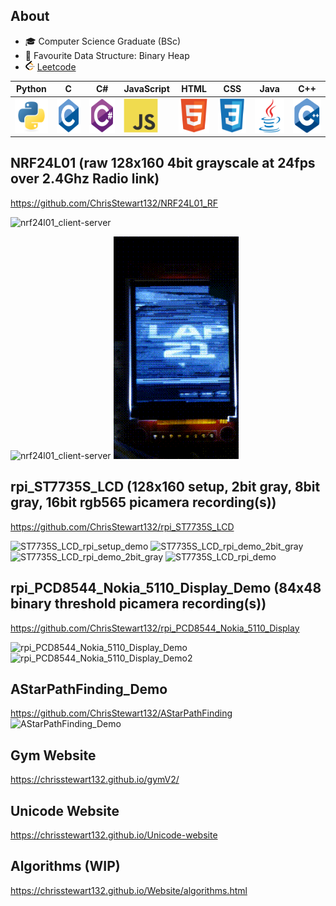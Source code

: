 
<!--
**ChrisStewart132/ChrisStewart132** is a ✨ _special_ ✨ repository because its `README.md` (this file) appears on your GitHub profile.

Here are some ideas to get you started:

- 🔭 I’m currently working on ...
- 🌱 I’m currently learning ...
- 👯 I’m looking to collaborate on ...
- 🤔 I’m looking for help with ...
- 💬 Ask me about ...
- 📫 How to reach me: ...
- 😄 Pronouns: ...
- ⚡ Fun fact: ...
-->


## About
- 🎓 Computer Science Graduate (BSc)
- 🌟 Favourite Data Structure: Binary Heap
-  <img src="assets/icons/leetcode.png" alt="Leetcode Logo" width="15" height="15"> [Leetcode](https://leetcode.com/u/Christopher1337/)

| Python | C | C#| JavaScript| HTML| CSS|Java|C++|
|----------|----------|----------|----------|----------|----------|----------|----------|
|  	<img src="assets/icons/python-original.svg" title="Python"  alt="Python" width="55" height="55"/> |	<img src="assets/icons/c-original.svg" title="C"  alt="C" width="55" height="55"/>  |	<img src="assets/icons/csharp-original.svg" title="C#" alt="C#" width="55" height="55"/>|	<img src="assets/icons/javascript-original.svg" title="JavaScript" alt="JavaScript" width="55" height="55"/>|	<img src="assets/icons/html5-original.svg" title="HTML" alt="HTML" width="55" height="55"/>|	<img src="assets/icons/css3-original.svg" title="CSS" alt="CSS" width="55" height="55"/>|	<img src="assets/icons/java-original.svg" title="Java" alt="Java" width="55" height="55"/>|	<img src="assets/icons/cplusplus-original.svg" title="C++" alt="C++" width="55" height="55"/>

## NRF24L01 (raw 128x160 4bit grayscale at 24fps over 2.4Ghz Radio link)
https://github.com/ChrisStewart132/NRF24L01_RF

<img src="assets/gifs/nrf24l01_client-server.gif" width="200" height="100" alt="nrf24l01_client-server">

![nrf24l01_client-server](assets/gifs/nrf24l01_client-server.gif) ![NRF24L01_single_rpi_2_rf_4bitgrayscale](assets/gifs/NRF24L01_single_rpi_2_rf_4bitgrayscale.gif)

## rpi_ST7735S_LCD (128x160 setup, 2bit gray, 8bit gray, 16bit rgb565 picamera recording(s))
https://github.com/ChrisStewart132/rpi_ST7735S_LCD

![ST7735S_LCD_rpi_setup_demo](assets/gifs/ST7735S_LCD_rpi_setup_demo.gif) ![ST7735S_LCD_rpi_demo_2bit_gray](assets/gifs/ST7735S_LCD_rpi_demo_2bit_gray.gif) ![ST7735S_LCD_rpi_demo_2bit_gray](assets/gifs/ST7735S_LCD_rpi_demo_8bit_gray.gif) ![ST7735S_LCD_rpi_demo](assets/gifs/ST7735S_LCD_rpi_demo.gif)


## rpi_PCD8544_Nokia_5110_Display_Demo (84x48 binary threshold picamera recording(s))
https://github.com/ChrisStewart132/rpi_PCD8544_Nokia_5110_Display

![rpi_PCD8544_Nokia_5110_Display_Demo](assets/gifs/rpi_PCD8544_Nokia_5110_Display_Demo.gif) ![rpi_PCD8544_Nokia_5110_Display_Demo2](assets/gifs/rpi_PCD8544_Nokia_5110_Display_Demo2.gif)

## AStarPathFinding_Demo
https://github.com/ChrisStewart132/AStarPathFinding
![AStarPathFinding_Demo](assets/gifs/AStarPathFinding_Demo.gif)

## Gym Website
https://chrisstewart132.github.io/gymV2/

## Unicode Website
https://chrisstewart132.github.io/Unicode-website

## Algorithms (WIP)
https://chrisstewart132.github.io/Website/algorithms.html
